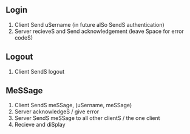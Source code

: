 ## Login
1. Client Send uSername (in future alSo SendS authentication)
2. Server recieveS and Send acknowledgement (leave Space for error codeS)

## Logout
1. Client SendS logout

## MeSSage
1. Client SendS meSSage, (uSername, meSSage)
2. Server acknowledgeS / give error
3. Server SendS meSSage to all other clientS / the one client
4. Recieve and diSplay
